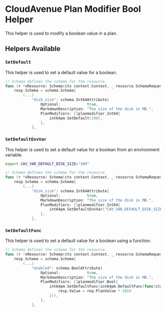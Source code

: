 # CloudAvenue Plan Modifier Bool Helper

This helper is used to modify a boolean value in a plan.

## Helpers Available

### `SetDefault`

This helper is used to set a default value for a boolean.

```go
// Schema defines the schema for the resource.
func (r *xResource) Schema(ctx context.Context, _ resource.SchemaRequest, resp *resource.SchemaResponse) {
    resp.Schema = schema.Schema{
        (...)
            "disk_size": schema.Int64Attribute{
                Optional:            true,
                MarkdownDescription: "The size of the disk in MB.",
                PlanModifiers: []planmodifier.Int64{
                    int64pm.SetDefault(100),
                },
            },
```

### `SetDefaultEnvVar`

This helper is used to set a default value for a boolean from an environment variable.

```sh
export CAV_VAR_DEFAULT_DISK_SIZE="100"
```

```go
// Schema defines the schema for the resource.
func (r *xResource) Schema(ctx context.Context, _ resource.SchemaRequest, resp *resource.SchemaResponse) {
    resp.Schema = schema.Schema{
        (...)
            "disk_size": schema.Int64Attribute{
                Optional:            true,
                MarkdownDescription: "The size of the disk in MB.",
                PlanModifiers: []planmodifier.Int64{
                    int64pm.SetDefaultEnvVar("CAV_VAR_DEFAULT_DISK_SIZE"),
                },
            },
```

### `SetDefaultFunc`

This helper is used to set a default value for a boolean using a function.

```go
// Schema defines the schema for the resource.
func (r *xResource) Schema(ctx context.Context, _ resource.SchemaRequest, resp *resource.SchemaResponse) {
    resp.Schema = schema.Schema{
        (...)
            "enabled": schema.BoolAttribute{
                Optional:            true,
                MarkdownDescription: "The size of the disk in MB.",
                PlanModifiers: []planmodifier.Bool{
                    int64pm.SetDefaultFunc(int64pm.DefaultFunc(func(ctx context.Context, req planmodifier.Int64Request, resp *int64pm.DefaultFuncResponse) {
                        resp.Value = req.PlanValue * 1024
                    })),
                },
            },
```
